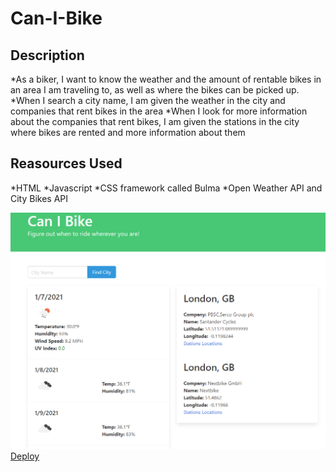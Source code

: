 # Can-I-Bike

## Description

*As a biker, I want to know the weather and the amount of rentable bikes in an area I am traveling to, as well as where the bikes can be picked up.
*When I search a city name, I am given the weather in the city and companies that rent bikes in the area
*When I look for more information about the companies that rent bikes, I am given the stations in the city where bikes are rented and more information about them


## Reasources Used

*HTML
*Javascript
*CSS framework called Bulma
*Open Weather API and City Bikes API

![Screenshot](./assets/images/screenshot.png)
[Deploy](https://hunterstrunk.github.io/can-i-bike/)